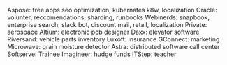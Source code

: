 Aspose: free apps seo optimization, kubernates k8w, localization
Oracle: volunter, reccomendations, sharding, runbooks
Webinerds: snapbook, enterprise search, slack bot, discount mail, retail, localization
Private: aerospace
Altium: electronic pcb designer
Daxx: elevator software
Riversand: vehicle parts inventory
Luxoft: insurance
GConnect: marketing
Microwave: grain moisture detector
Astra: distributed software call center
Softserve: Trainee
Imagineer: hudge funds
ITStep: teacher
